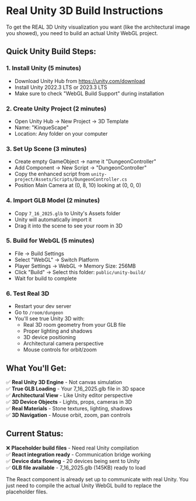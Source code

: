 # Real Unity 3D Build Instructions

To get the REAL 3D Unity visualization you want (like the architectural image you showed), you need to build an actual Unity WebGL project.

## Quick Unity Build Steps:

### 1. Install Unity (5 minutes)
- Download Unity Hub from https://unity.com/download
- Install Unity 2022.3 LTS or 2023.3 LTS
- Make sure to check "WebGL Build Support" during installation

### 2. Create Unity Project (2 minutes)
- Open Unity Hub → New Project → 3D Template
- Name: "KinqueScape"
- Location: Any folder on your computer

### 3. Set Up Scene (3 minutes)
- Create empty GameObject → name it "DungeonController"
- Add Component → New Script → "DungeonController"
- Copy the enhanced script from `unity-project/Assets/Scripts/DungeonController.cs`
- Position Main Camera at (0, 8, 10) looking at (0, 0, 0)

### 4. Import GLB Model (2 minutes)
- Copy `7_16_2025.glb` to Unity's Assets folder
- Unity will automatically import it
- Drag it into the scene to see your room in 3D

### 5. Build for WebGL (5 minutes)
- File → Build Settings
- Select "WebGL" → Switch Platform
- Player Settings → WebGL → Memory Size: 256MB
- Click "Build" → Select this folder: `public/unity-build/`
- Wait for build to complete

### 6. Test Real 3D
- Restart your dev server
- Go to `/room/dungeon`
- You'll see true Unity 3D with:
  - Real 3D room geometry from your GLB file
  - Proper lighting and shadows
  - 3D device positioning
  - Architectural camera perspective
  - Mouse controls for orbit/zoom

## What You'll Get:
✅ **Real Unity 3D Engine** - Not canvas simulation  
✅ **True GLB Loading** - Your 7_16_2025.glb file in 3D space  
✅ **Architectural View** - Like Unity editor perspective  
✅ **3D Device Objects** - Lights, props, cameras in 3D  
✅ **Real Materials** - Stone textures, lighting, shadows  
✅ **3D Navigation** - Mouse orbit, zoom, pan controls  

## Current Status:
❌ **Placeholder build files** - Need real Unity compilation  
✅ **React integration ready** - Communication bridge working  
✅ **Device data flowing** - 20 devices being sent to Unity  
✅ **GLB file available** - 7_16_2025.glb (145KB) ready to load  

The React component is already set up to communicate with real Unity. You just need to compile the actual Unity WebGL build to replace the placeholder files.